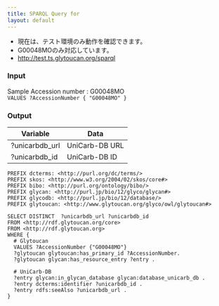 ```yaml
---
title: SPARQL Query for
layout: default
---
```


* 現在は、テスト環境のみ動作を確認できます。
* G00048MOのみ対応しています。
* http://test.ts.glytoucan.org/sparql

### Input
Sample Accession number : G00048MO  
`VALUES ?AccessionNumber { "G00048MO" } `

### Output  
| Variable | Data|
|----------|-----|
| ?unicarbdb_url | UniCarb-DB URL |
| ?unicarbdb_id | UniCarb-DB ID |


```
PREFIX dcterms: <http://purl.org/dc/terms/>
PREFIX skos: <http://www.w3.org/2004/02/skos/core#>
PREFIX bibo: <http://purl.org/ontology/bibo/>
PREFIX glycan: <http://purl.jp/bio/12/glyco/glycan#>
PREFIX glycodb: <http://purl.jp/bio/12/database/>
PREFIX glytoucan: <http://www.glytoucan.org/glyco/owl/glytoucan#>

SELECT DISTINCT  ?unicarbdb_url ?unicarbdb_id
FROM <http://rdf.glytoucan.org/core>
FROM <http://rdf.glytoucan.org>
WHERE {
  # Glytoucan
  VALUES ?AccessionNumber {"G00048MO"}
  ?glytoucan glytoucan:has_primary_id ?AccessionNumber.
  ?glytoucan glycan:has_resource_entry ?entry .

  # UniCarb-DB
  ?entry glycan:in_glycan_database glycan:database_unicarb_db .
  ?entry dcterms:identifier ?unicarbdb_id .
  ?entry rdfs:seeAlso ?unicarbdb_url .
}

```

